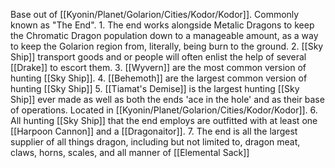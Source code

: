 Base out of [[Kyonin/Planet/Golarion/Cities/Kodor/Kodor]]. Commonly known as "The End".
	1. The end works alongside Metalic Dragons to keep the Chromatic Dragon population down to a manageable amount, as a way to keep the Golarion region from, literally, being burn to the ground. 
	2. [[Sky Ship]] transport goods and or people will often enlist the help of several [[Drake]] to escort them. 
	3. [[Wyvern]] are the most common version of hunting [[Sky Ship]].
	4. [[Behemoth]] are the largest common version of hunting [[Sky Ship]]
	5. [[Tiamat's Demise]] is the largest hunting [[Sky Ship]] ever made as well as both the ends 'ace in the hole' and as their base of operations. Located in [[Kyonin/Planet/Golarion/Cities/Kodor/Kodor]].
	6. All hunting [[Sky Ship]] that the end employs are outfitted with at least one [[Harpoon Cannon]] and a [[Dragonaitor]].
	7. The end is all the largest supplier of all things dragon, including but not limited to, dragon meat, claws, horns, scales, and all manner of [[Elemental Sack]] 